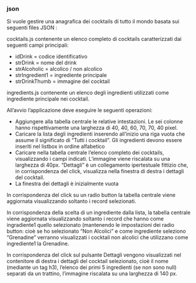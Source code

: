 ### json
Si vuole gestire una anagrafica dei cocktails di tutto il mondo basata sui seguenti files JSON :

cocktails.js contenente un elenco completo di cocktails caratterizzati dai seguenti campi principali:
 - idDrink = codice identificativo
 - strDrink = nome del drink
 - strAlcoholic = alcolico / non alcolico
 - strIngredient1 = ingrediente principale
 - strDrinkThumb = immagine del cocktail
   
ingredients.js contenente un elenco degli ingredienti utilizzati come ingrediente principale nei cocktail.

All’avvio l’applicazione deve eseguire le seguenti operazioni:
 * Aggiungere alla tabella centrale le relative intestazioni. Le sei colonne hanno rispettivamente una
larghezza di 40, 40, 60, 70, 70, 40 pixel.
 * Caricare la lista degli ingredienti inserendo all’inizio una riga vuota che assume il significato di
“Tutti i cocktail”. Gli ingredienti devono essere inseriti nel listbox in ordine alfabetico
 * Caricare nella tabella centrale l’elenco completo dei cocktails, visualizzando i campi indicati.
L’immagine viene riscalata su una larghezza di 40px. “Dettagli” è un collegamento ipertestuale
fittizio che, in corrispondenza del click, visualizza nella finestra di destra i dettagli del cocktail.
 * La finestra dei dettagli è inizialmente vuota

In corrispondenza del click su un radio button la tabella centrale viene aggiornata visualizzando soltanto i
record selezionati.

In corrispondenza della scelta di un ingrediente dalla lista, la tabella centrale viene aggiornata
visualizzando soltanto i record che hanno come ingradiente1 quello selezionato (mantenendo le
impostazioni dei radio button: cioè se ho selezionato “Non Alcolici” e come ingrediente seleziono
“Grenadine” verranno visualizzati i cocktail non alcolici che utilizzano come ingrediente1 la Grenadine.

In corrispondenza del click sul pulsante Dettagli vengono visualizzati nel contenitore di destra i dettagli del
cocktail selezionato, cioè il nome (mediante un tag h3), l’elenco dei primi 5 ingredienti (se non sono null)
separati da un trattino, l’immagine riscalata su una larghezza di 140 px.

